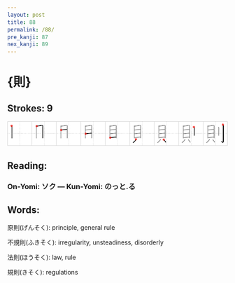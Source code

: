 ```yaml
---
layout: post
title: 88
permalink: /88/
pre_kanji: 87
nex_kanji: 89
---
```


# {則}

## Strokes: 9

<div class="stroke"><img src="../images/E58987.png" /></div>

## Reading:

### On-Yomi: ソク &mdash; Kun-Yomi: のっと.る

## Words:

原則(げんそく): principle, general rule

不規則(ふきそく): irregularity, unsteadiness, disorderly

法則(ほうそく): law, rule

規則(きそく): regulations
